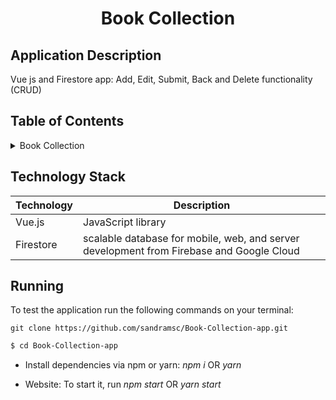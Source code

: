 <!-- PROJECT TITLE -->
  <h1 align="center">Book Collection</h1>
 
## Application Description

Vue js and Firestore app: Add, Edit, Submit, Back and Delete functionality (CRUD)
## Table of Contents

<details>
<summary>Book Collection</summary>

- [Application Description](#application-description)
- [Table of Contents](#table-of-contents)
- [Technology Stack](#technology-stack)
- [Features](#features)
- [Running](#running)

</details>


## Technology Stack

| Technology | Description                                                                           |
| ---------- | ------------------------------------------------------------------------------------- |
| Vue.js   | JavaScript library                                                                    |
| Firestore       | scalable database for mobile, web, and server development from Firebase and Google Cloud                                                               |
                                    

## Running

To test the application run the following commands on your terminal:

```
git clone https://github.com/sandramsc/Book-Collection-app.git
```

```bash
$ cd Book-Collection-app
```

- Install dependencies via npm or yarn: _npm i_ OR _yarn_

- Website: To start it, run _npm start_ OR _yarn start_

